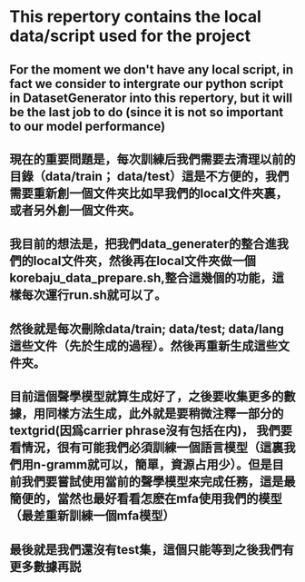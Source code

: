 # This repertory contains the local data/script used for the project

## For the moment we don't have any local script, in fact we consider to intergrate our python script in DatasetGenerator into this repertory, but it will be the last job to do (since it is not so important to our model performance)

## 現在的重要問題是，每次訓練后我們需要去清理以前的目錄（data/train； data/test）這是不方便的，我們需要重新創一個文件夾比如早我們的local文件夾裏，或者另外創一個文件夾。

## 我目前的想法是，把我們data_generater的整合進我們的local文件夾，然後再在local文件夾做一個korebaju_data_prepare.sh,整合這幾個的功能，這樣每次運行run.sh就可以了。

## 然後就是每次刪除data/train; data/test; data/lang這些文件（先於生成的過程）。然後再重新生成這些文件夾。

## 目前這個聲學模型就算生成好了，之後要收集更多的數據，用同樣方法生成，此外就是要稍微注釋一部分的textgrid(因爲carrier phrase沒有包括在内)， 我們要看情況，很有可能我們必須訓練一個語言模型（這裏我們用n-gramm就可以，簡單，資源占用少）。但是目前我們要嘗試使用當前的聲學模型來完成任務，這是最簡便的，當然也最好看看怎麽在mfa使用我們的模型（最差重新訓練一個mfa模型）

## 最後就是我們還沒有test集，這個只能等到之後我們有更多數據再説